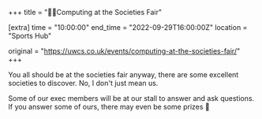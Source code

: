 +++
title = "🙋‍♂️Computing at the Societies Fair"

[extra]
time = "10:00:00"
end_time = "2022-09-29T16:00:00Z"
location = "Sports Hub"

original = "https://uwcs.co.uk/events/computing-at-the-societies-fair/"    
+++

You all should be at the societies fair anyway, there are some excellent societies to discover. No, I don't just mean us.

Some of our exec members will be at our stall to answer and ask questions. If you answer some of ours, there may even be some prizes 👀

